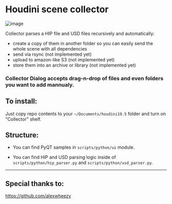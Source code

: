 # Houdini scene collector
![image](https://github.com/Al-Garifov/houdini-collector/assets/113169696/4ee590ed-4840-47d9-b648-92e6e486057f)


Collector parses a HIP file and USD files recursively and automatically:
- create a copy of them in another folder so you can easily send the whole scene with all dependencies 
- send via rsync (not implemented yet)
- upload to amazon-like S3 (not implemented yet)
- store them into an archive or library (not implemented yet)

### Collector Dialog accepts drag-n-drop of files and even folders you want to add mannualy.

## To install:
Just copy repo contents to your `~/Documents/houdini19.5` folder and turn on "Collector" shelf.

## Structure:
- You can find PyQT samples in `scripts/python/ui` module.

- You can find HIP and USD parsing logic inside of `scripts/python/hip_parser.py` and `scripts/python/usd_parser.py`.

___
## Special thanks to:
https://github.com/alexwheezy

